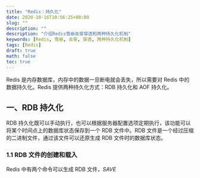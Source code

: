 ```yaml
---
title: "Redis：持久化"
date: 2020-10-16T10:56:25+08:00
slug: ""
description: ""
description: "介绍Redis雪崩击穿穿透和两种持久化机制"
keywords: [Redis, 雪崩, 击穿, 穿透, 两种持久化机制]
tags: [Redis]
draft: true
math: false
toc: true
---
```


Redis 是内存数据库，内存中的数据一旦断电就会丢失，所以需要对 Redis 中的数据持久化。Redis 提供两种持久化方式：RDB 持久化和 AOF 持久化。

## 一、RDB 持久化

RDB 持久化既可以手动执行，也可以根据服务器配置选项定期执行，该功能可以将某个时间点上的数据库状态保存到一个 RDB 文件中。RDB 文件是一个经过压缩的二进制文件，通过该文件可以还原生成 RDB 文件时的数据库状态。

### 1.1 RDB 文件的创建和载入

Redis 中有两个命令可以生成 RDB 文件，*SAVE*